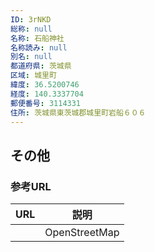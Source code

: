 ```yaml
---
ID: 3rNKD
総称: null
名称: 石船神社
名称読み: null
別名: null
都道府県: 茨城県
区域: 城里町
緯度: 36.5200746
経度: 140.3337704
郵便番号: 3114331
住所: 茨城県東茨城郡城里町岩船６０６
---
```


## その他

### 参考URL

| URL | 説明          |
| --- | ------------- |
|     | OpenStreetMap |
